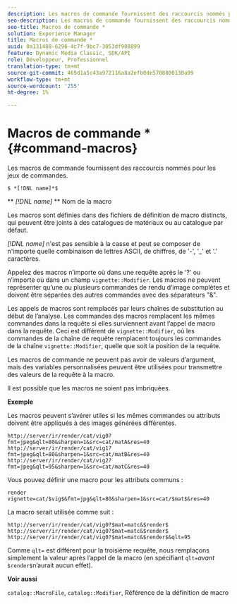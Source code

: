 ```yaml
---
description: Les macros de commande fournissent des raccourcis nommés pour les jeux de commandes.
seo-description: Les macros de commande fournissent des raccourcis nommés pour les jeux de commandes.
seo-title: Macros de commande *
solution: Experience Manager
title: Macros de commande *
uuid: 0a131488-6296-4c7f-9bc7-3053df908899
feature: Dynamic Media Classic, SDK/API
role: Développeur, Professionnel
translation-type: tm+mt
source-git-commit: 469d1a5c43a972116a8a2efb0de5708800130a99
workflow-type: tm+mt
source-wordcount: '255'
ht-degree: 1%

---
```



# Macros de commande *{#command-macros}

Les macros de commande fournissent des raccourcis nommés pour les jeux de commandes.

`$ *[!DNL name]*$`

** *[!DNL name]* ** Nom de la macro

Les macros sont définies dans des fichiers de définition de macro distincts, qui peuvent être joints à des catalogues de matériaux ou au catalogue par défaut.

*[!DNL name]* n&#39;est pas sensible à la casse et peut se composer de n&#39;importe quelle combinaison de lettres ASCII, de chiffres, de &#39;-&#39;, &#39;_&#39; et &#39;.&#39; caractères.

Appelez des macros n’importe où dans une requête après le &#39;?&#39; ou n’importe où dans un champ `vignette::Modifier`. Les macros ne peuvent représenter qu’une ou plusieurs commandes de rendu d’image complètes et doivent être séparées des autres commandes avec des séparateurs &quot;&amp;&quot;.

Les appels de macros sont remplacés par leurs chaînes de substitution au début de l’analyse. Les commandes des macros remplacent les mêmes commandes dans la requête si elles surviennent avant l’appel de macro dans la requête. Ceci est différent de `vignette::Modifier`, où les commandes de la chaîne de requête remplacent toujours les commandes de la chaîne `vignette::Modifier`, quelle que soit la position de la requête.

Les macros de commande ne peuvent pas avoir de valeurs d’argument, mais des variables personnalisées peuvent être utilisées pour transmettre des valeurs de la requête à la macro.

Il est possible que les macros ne soient pas imbriquées.

**Exemple**

Les macros peuvent s’avérer utiles si les mêmes commandes ou attributs doivent être appliqués à des images générées différentes.

`http://server/ir/render/cat/vig0?fmt=jpeg&qlt=80&sharpen=1&src=cat/matA&res=40 http://server/ir/render/cat/vig1?fmt=jpeg&qlt=80&sharpen=1&src=cat/matB&res=40 http://server/ir/render/cat/vig2?fmt=jpeg&qlt=95&sharpen=1&src=cat/matC&res=40`

Vous pouvez définir une macro pour les attributs communs :

`render vignette=cat/$vig$&fmt=jpg&qlt=80&sharpen=1&src=cat/$mat$&res=40`

La macro serait utilisée comme suit :

`http://server/ir/render/cat/vig0?$mat=matc&$render$ http://server/ir/render/cat/vig0?$mat=matc&$render$ http://server/ir/render/cat/vig0?$mat=matc&$render$&qlt=95`

Comme `qlt=` est différent pour la troisième requête, nous remplaçons simplement la valeur après l’appel de la macro (en spécifiant `qlt=`*avant* `$render$`n’aurait aucun effet).

**Voir aussi**

`catalog::MacroFile`,  `catalog::Modifier`, Référence de la définition de macro

<!--<a id="section_297B7FCB285F4891AA76DF8393089931"></a>-->

